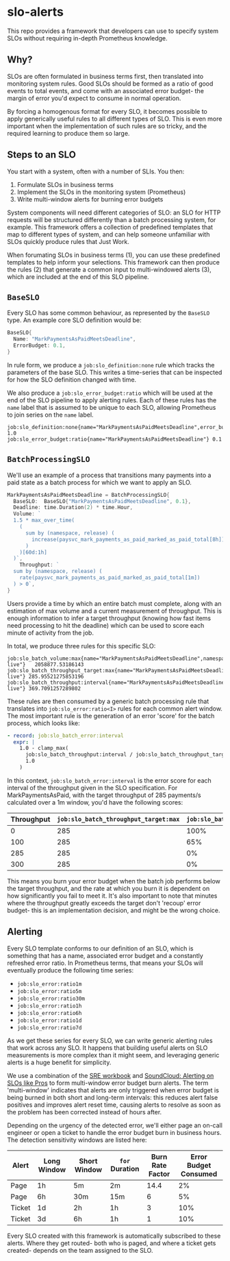 # slo-alerts

This repo provides a framework that developers can use to specify system SLOs
without requiring in-depth Prometheus knowledge.

## Why?

SLOs are often formulated in business terms first, then translated into
monitoring system rules. Good SLOs should be formed as a ratio of good events to
total events, and come with an associated error budget- the margin of error
you'd expect to consume in normal operation.

By forcing a homogenous format for every SLO, it becomes possible to apply
generically useful rules to all different types of SLO. This is even more
important when the implementation of such rules are so tricky, and the required
learning to produce them so large.

## Steps to an SLO

You start with a system, often with a number of SLIs. You then:

1. Formulate SLOs in business terms
2. Implement the SLOs in the monitoring system (Prometheus)
3. Write multi-window alerts for burning error budgets

System components will need different categories of SLO: an SLO for HTTP
requests will be structured differently than a batch processing system, for
example. This framework offers a collection of predefined templates that map to
different types of system, and can help someone unfamiliar with SLOs quickly
produce rules that Just Work.

When forumating SLOs in business terms (1), you can use these predefined
templates to help inform your selections. This framework can then produce the
rules (2) that generate a common input to multi-windowed alerts (3), which are
included at the end of this SLO pipeline.

## `BaseSLO`

Every SLO has some common behaviour, as represented by the `BaseSLO` type. An
example core SLO definition would be:

```go
BaseSLO{
  Name: "MarkPaymentsAsPaidMeetsDeadline",
  ErrorBudget: 0.1,
}
```

In rule form, we produce a `job:slo_definition:none` rule which tracks the
parameters of the base SLO. This writes a time-series that can be inspected for
how the SLO definition changed with time.

We also produce a `job:slo_error_budget:ratio` which will be used at the end of
the SLO pipeline to apply alerting rules. Each of these rules has the `name`
label that is assumed to be unique to each SLO, allowing Prometheus to join
series on the `name` label.

```
job:slo_definition:none{name="MarkPaymentsAsPaidMeetsDeadline",error_budget="0.1"} 1.0
job:slo_error_budget:ratio{name="MarkPaymentsAsPaidMeetsDeadline"} 0.1
```

## `BatchProcessingSLO`

We'll use an example of a process that transitions many payments into a paid
state as a batch process for which we want to apply an SLO.

```go
MarkPaymentsAsPaidMeetsDeadline = BatchProcessingSLO{
  BaseSLO:  BaseSLO{"MarkPaymentsAsPaidMeetsDeadline", 0.1},
  Deadline: time.Duration(2) * time.Hour,
  Volume: `
  1.5 * max_over_time(
    (
      sum by (namespace, release) (
        increase(paysvc_mark_payments_as_paid_marked_as_paid_total[8h])
      )
    )[60d:1h]
  )`,
	Throughput: `
  sum by (namespace, release) (
    rate(paysvc_mark_payments_as_paid_marked_as_paid_total[1m])
  ) > 0`,
}
```

Users provide a time by which an entire batch must complete, along with an
estimation of max volume and a current measurement of throughput. This is enough
information to infer a target throughput (knowing how fast items need processing
to hit the deadline) which can be used to score each minute of activity from the
job.

In total, we produce three rules for this specific SLO:

```
job:slo_batch_volume:max{name="MarkPaymentsAsPaidMeetsDeadline",namespace="production",release="paysvc-live"}	2058877.53186143
job:slo_batch_throughput_target:max{name="MarkPaymentsAsPaidMeetsDeadline",namespace="production",release="paysvc-live"} 285.95521275853196
job:slo_batch_throughput:interval{name="MarkPaymentsAsPaidMeetsDeadline",namespace="production",release="paysvc-live"} 369.7091257289802
```

These rules are then consumed by a generic batch processing rule that translates
into `job:slo_error:ratio<I>` rules for each common alert window. The most
important rule is the generation of an error 'score' for the batch process,
which looks like:

```yaml
- record: job:slo_batch_error:interval
  expr: |
    1.0 - clamp_max(
      job:slo_batch_throughput:interval / job:slo_batch_throughput_target:max,
      1.0
    )
```

In this context, `job:slo_batch_error:interval` is the error score for each
interval of the throughput given in the SLO specification. For
MarkPaymentsAsPaid, with the target throughput of 285 payments/s calculated over
a 1m window, you'd have the following scores:

| Throughput | `job:slo_batch_throughput_target:max` | `job:slo_batch_error:interval` |
| --- | --- | --- |
| 0 | 285 | 100% |
| 100 | 285 | 65% |
| 285 | 285 | 0% |
| 300 | 285 | 0% |

This means you burn your error budget when the batch job performs below the
target throughput, and the rate at which you burn it is dependent on how
significantly you fail to meet it. It's also important to note that minutes
where the throughput greatly exceeds the target don't 'recoup' error budget-
this is an implementation decision, and might be the wrong choice.

## Alerting

Every SLO template conforms to our definition of an SLO, which is something that
has a name, associated error budget and a constantly refreshed error ratio. In
Prometheus terms, that means your SLOs will eventually produce the following
time series:

- `job:slo_error:ratio1m`
- `job:slo_error:ratio5m`
- `job:slo_error:ratio30m`
- `job:slo_error:ratio1h`
- `job:slo_error:ratio6h`
- `job:slo_error:ratio1d`
- `job:slo_error:ratio7d`

As we get these series for every SLO, we can write generic alerting rules that
work across any SLO. It happens that building useful alerts on SLO measurements
is more complex than it might seem, and leveraging generic alerts is a huge
benefit for simplicity.

We use a combination of the [SRE
workbook](https://landing.google.com/sre/workbook/chapters/alerting-on-slos/)
and [SoundCloud: Alerting on SLOs like
Pros](https://developers.soundcloud.com/blog/alerting-on-slos) to form
multi-window error budget burn alerts. The term 'multi-window' indicates that
alerts are only triggered when error budget is being burned in both short and
long-term intervals: this reduces alert false positives and improves alert reset
time, causing alerts to resolve as soon as the problem has been corrected
instead of hours after.

Depending on the urgency of the detected error, we'll either page an on-call
engineer or open a ticket to handle the error budget burn in business hours. The
detection sensitivity windows are listed here:

| Alert | Long Window | Short Window | `for` Duration | Burn Rate Factor | Error Budget Consumed |
| --- | --- | --- | --- | --- | --- |
| Page | 1h | 5m | 2m | 14.4 | 2% |
| Page | 6h | 30m | 15m | 6 | 5% |
| Ticket | 1d | 2h | 1h | 3 | 10% |
| Ticket | 3d | 6h | 1h | 1 | 10% |

Every SLO created with this framework is automatically subscribed to these
alerts. Where they get routed- both who is paged, and where a ticket gets
created- depends on the team assigned to the SLO.
